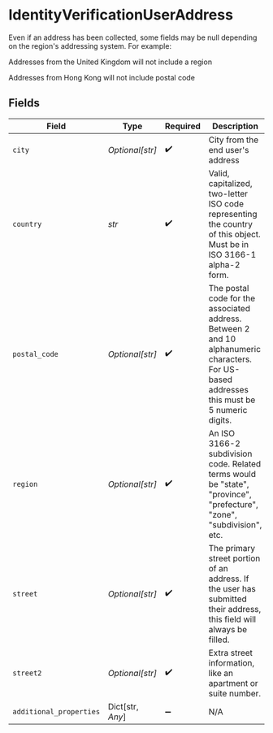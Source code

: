 # IdentityVerificationUserAddress

Even if an address has been collected, some fields may be null depending on the region's addressing system. For example:

Addresses from the United Kingdom will not include a region

Addresses from Hong Kong will not include postal code


## Fields

| Field                                                                                                                                       | Type                                                                                                                                        | Required                                                                                                                                    | Description                                                                                                                                 | Example                                                                                                                                     |
| ------------------------------------------------------------------------------------------------------------------------------------------- | ------------------------------------------------------------------------------------------------------------------------------------------- | ------------------------------------------------------------------------------------------------------------------------------------------- | ------------------------------------------------------------------------------------------------------------------------------------------- | ------------------------------------------------------------------------------------------------------------------------------------------- |
| `city`                                                                                                                                      | *Optional[str]*                                                                                                                             | :heavy_check_mark:                                                                                                                          | City from the end user's address                                                                                                            | Pawnee                                                                                                                                      |
| `country`                                                                                                                                   | *str*                                                                                                                                       | :heavy_check_mark:                                                                                                                          | Valid, capitalized, two-letter ISO code representing the country of this object. Must be in ISO 3166-1 alpha-2 form.                        | US                                                                                                                                          |
| `postal_code`                                                                                                                               | *Optional[str]*                                                                                                                             | :heavy_check_mark:                                                                                                                          | The postal code for the associated address. Between 2 and 10 alphanumeric characters. For US-based addresses this must be 5 numeric digits. | 46001                                                                                                                                       |
| `region`                                                                                                                                    | *Optional[str]*                                                                                                                             | :heavy_check_mark:                                                                                                                          | An ISO 3166-2 subdivision code. Related terms would be "state", "province", "prefecture", "zone", "subdivision", etc.                       | IN                                                                                                                                          |
| `street`                                                                                                                                    | *Optional[str]*                                                                                                                             | :heavy_check_mark:                                                                                                                          | The primary street portion of an address. If the user has submitted their address, this field will always be filled.                        | 123 Main St.                                                                                                                                |
| `street2`                                                                                                                                   | *Optional[str]*                                                                                                                             | :heavy_check_mark:                                                                                                                          | Extra street information, like an apartment or suite number.                                                                                | Unit 42                                                                                                                                     |
| `additional_properties`                                                                                                                     | Dict[str, *Any*]                                                                                                                            | :heavy_minus_sign:                                                                                                                          | N/A                                                                                                                                         |                                                                                                                                             |